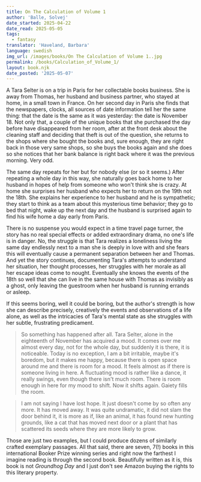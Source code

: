 ```yaml
---
title: On The Calculation of Volume 1
author: 'Balle, Solvej'
date_started: 2025-04-22
date_read: 2025-05-05
tags:
  - fantasy
translator: 'Haveland, Barbara'
language: swedish
img_url: /images/books/On The Calculation of Volume 1..jpg
permalink: /books/Calculation_of_Volume_1/
layout: book.njk
date_posted: '2025-05-07'
---
```


A Tara Selter is on a trip in Paris for her collectable books business. She is away from Thomas, her husband and business partner, who stayed at home, in a small town in France. On her second day in Paris she finds that the newspapers, clocks, all sources of date information tell her the same thing: that the date is the same as it was yesterday: the date is November 18.  Not only that, a couple of the unique books that she purchased the day before have disappeared from her room, after at the front desk about the cleaning staff and deciding that theft is out of the question, she returns to the shops where she bought the books and, sure enough, they are right back in those very same shops, so she buys the books again and she does so she notices that her bank balance is right back where it was the previous morning.  Very odd.

The same day repeats for her but for nobody else (or so it seems.) After repeating a whole day in this way, she naturally goes back home to her husband in hopes of help from someone who won't think she is crazy.  At home she surprises her husband who expects her to return on the 19th not the 18th.  She explains her experience to her husband and he is sympathetic; they start to think as a team about this mysterious time behavior; they go to bed that night, wake up the next day and the husband is surprised again to find his wife home a day early from Paris.

There is no suspense you would expect in a time travel page turner, the story has no real special effects or added extraordinary drama, no one's life is in danger.  No, the struggle is that Tara realizes a loneliness living the same day endlessly next to a man she is deeply in love with and she fears this will eventually cause a permanent separation between her and Thomas. And yet the story continues, documenting Tara's attempts to understand her situation, her thought processes, her struggles with her morale as all her escape ideas come to nought. Eventually she knows the events of the 18th so well that she can live in the same house with Thomas as invisibly as a ghost, only leaving the guestroom when her husband is running errands or asleep.  

If this seems boring, well it could be boring, but the author's strength is how she can describe precisely, creatively the events and observations of a life alone, as well as the intricacies of Tara's mental state as she struggles with her subtle, frustrating predicament.  

<blockquote>
  So something has happened after all. Tara Selter, alone in the eighteenth of November has acquired a mood. It comes over me almost every day, not for the whole day, but suddenly it is there, it is noticeable. Today is no exception, I am a bit irritable, maybe it's boredom, but it makes me happy, because there is open space around me and there is room for a mood. It feels almost as if there is someone living in here. A fluctuating mood is rather like a dance, it really swings, even though there isn't much room. There is room enough in here for my mood to shift. Now it shifts again. Gaiety fills the room.
</blockquote>

<blockquote>
I am not saying I have lost hope. It just doesn't come by so often any more. It has moved away. It was quite undramatic, it did not slam the door behind it, it is more as if, like an animal, it has found new hunting grounds, like a cat that has moved next door or a plant that has scattered its seeds where they are more likely to grow.
</blockquote>

Those are just two examples, but I could produce dozens of similarly crafted exemplary passages. All that said, there are seven, 7(!) books in this international Booker Prize winning series and right now the farthest I imagine reading is through the second book.  Beautifully written as it is, this book is not _Groundhog Day_ and I just don't see Amazon buying the rights to this literary property.
